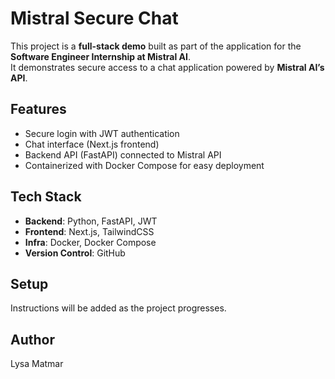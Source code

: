 # Mistral Secure Chat

This project is a **full-stack demo** built as part of the application for the **Software Engineer Internship at Mistral AI**.  
It demonstrates secure access to a chat application powered by **Mistral AI’s API**.

## Features
-  Secure login with JWT authentication
- Chat interface (Next.js frontend)
-  Backend API (FastAPI) connected to Mistral API
-  Containerized with Docker Compose for easy deployment

## Tech Stack
- **Backend**: Python, FastAPI, JWT
- **Frontend**: Next.js, TailwindCSS
- **Infra**: Docker, Docker Compose
- **Version Control**: GitHub

## Setup
Instructions will be added as the project progresses.

## Author
Lysa Matmar
